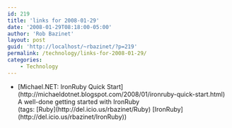 ```yaml
---
id: 219
title: 'links for 2008-01-29'
date: '2008-01-29T08:18:00-05:00'
author: 'Rob Bazinet'
layout: post
guid: 'http://localhost/~rbazinet/?p=219'
permalink: /technology/links-for-2008-01-29/
categories:
    - Technology
---
```


- <div class="delicious-link">[Michael.NET: IronRuby Quick Start](http://michaeldotnet.blogspot.com/2008/01/ironruby-quick-start.html)</div><div class="delicious-extended">A well-done getting started with IronRuby</div><div class="delicious-tags">(tags: [Ruby](http://del.icio.us/rbazinet/Ruby) [IronRuby](http://del.icio.us/rbazinet/IronRuby))</div>
 